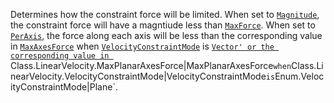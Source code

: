 Determines how the constraint force will be limited. When set to
[`Magnitude`](https://create.roblox.com/docs/reference/engine/enums/ForceLimitMode), the constraint force will have a
magntiude less than [`MaxForce`](https://create.roblox.com/docs/reference/engine/classes/LinearVelocity#MaxForce). When set to
[`PerAxis`](https://create.roblox.com/docs/reference/engine/enums/ForceLimitMode), the force along each axis will be less than
the corresponding value in
[`MaxAxesForce`](https://create.roblox.com/docs/reference/engine/classes/LinearVelocity#MaxAxesForce) when
[`VelocityConstraintMode`](https://create.roblox.com/docs/reference/engine/classes/LinearVelocity#VelocityConstraintMode) is
[`Vector' or the corresponding value in `](https://create.roblox.com/docs/reference/engine/enums/VelocityConstraintMode)Class.LinearVelocity.MaxPlanarAxesForce|MaxPlanarAxesForce`when`Class.LinearVelocity.VelocityConstraintMode|VelocityConstraintMode`is`Enum.VelocityConstraintMode|Plane`.